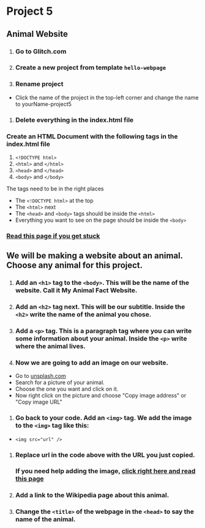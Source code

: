 # Project 5
## Animal Website

1. ### Go to Glitch.com
1. ### Create a new project from template `hello-webpage`
1. ### Rename project
  - Click the name of the project in the top-left corner and change the name to yourName-project5
1. ### Delete everything in the index.html file

### Create an HTML Document with the following tags in the index.html file

1. `<!DOCTYPE html>`
1. `<html>` and `</html>`
1. `<head>` and `</head>`
1. `<body>` and `</body>`

The tags need to be in the right places
- The `<!DOCTYPE html>` at the top
- The `<html>` next
- The `<head>` and `<body>` tags should be inside the `<html>`
- Everything you want to see on the page should be inside the `<body>`

### [Read this page if you get stuck](https://www.w3schools.com/html/html_elements.asp)


## We will be making a website about an animal. Choose any animal for this project.

1. ### Add an `<h1>` tag to the `<body>`. This will be the name of the website. Call it My Animal Fact Website.
1. ### Add an `<h2>` tag next. This will be our subtitle. Inside the `<h2>` write the name of the animal you chose.
1. ### Add a `<p>` tag. This is a paragraph tag where you can write some information about your animal. Inside the `<p>` write where the animal lives.
1. ### Now we are going to add an image on our website.
  - Go to [unsplash.com](https://unsplash.com)
  - Search for a picture of your animal.
  - Choose the one you want and click on it.
  - Now right click on the picture and choose "Copy image address" or "Copy image URL"
1. ### Go back to your code. Add an `<img>` tag. We add the image to the `<img>` tag like this:
  - ``` <img src="url" /> ```
1. ### Replace url in the code above with the URL you just copied.

    ### If you need help adding the image, [click right here and read this page](https://www.w3schools.com/tags/tag_img.asp)

1. ### Add a link to the Wikipedia page about this animal.
1. ### Change the `<title>` of the webpage in the `<head>` to say the name of the animal.
